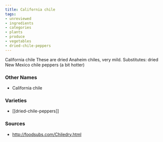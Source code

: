 ```yaml
---
title: California chile
tags:
- unreviewed
- ingredients
- categories
- plants
- produce
- vegetables
- dried-chile-peppers
---
```

California chile These are dried Anaheim chiles, very mild. Substitutes: dried New Mexico chile peppers (a bit hotter)

### Other Names

* California chile

### Varieties

* [[dried-chile-peppers]]

### Sources
* http://foodsubs.com/Chiledry.html
